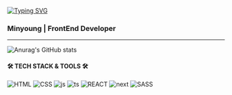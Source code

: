 <!-- ![header](https://capsule-render.vercel.app/api?type=waving&color=0:F8B195,50:F67280,100:C06C84&height=200&section=header&text=MinYoung's%20GitHub&fontSize=50&fontColor=ffffff) !-->
  
  [![Typing SVG](https://readme-typing-svg.demolab.com?font=Fira+Code&pause=1000&color=F7F7F7&width=435&lines=%E2%9C%A8+Minyoung's+GitHub+%E2%9C%A8)](https://git.io/typing-svg)


<!-- ![Top Langs](https://github-readme-stats.vercel.app/api/top-langs/?username=minyoung0503&layout=compact) !-->
<!-- [![Hits](https://hits.seeyoufarm.com/api/count/incr/badge.svg?url=https%3A%2F%2Fgithub.com%2Fminyoung0503%2Fhit-counter&count_bg=%23000000&title_bg=%23000000&icon=github.svg&icon_color=%23E7E7E7&title=GitHub&edge_flat=false)](https://hits.seeyoufarm.com) !-->

### Minyoung | FrontEnd Developer
---
![Anurag's GitHub stats](https://github-readme-stats.vercel.app/api?username=minyoung0503&hide=contribs,stars&show_icons=true)

#### 🛠️ TECH STACK & TOOLS 🛠️

![HTML](https://img.shields.io/badge/HTML5-E34F26?style=for-the-badge&logo=html5&logoColor=white)
![CSS](https://img.shields.io/badge/CSS-239120?&style=for-the-badge&logo=css3&logoColor=white)
![js](https://img.shields.io/badge/JavaScript-F7DF1E?style=for-the-badge&logo=JavaScript&logoColor=white)
![ts](https://img.shields.io/badge/TypeScript-007ACC?style=for-the-badge&logo=typescript&logoColor=white)
![REACT](https://img.shields.io/badge/React-20232A?style=for-the-badge&logo=react&logoColor=61DAFB)
![next](https://img.shields.io/badge/Next.js-000?logo=nextdotjs&logoColor=fff&style=for-the-badge)
![SASS](https://img.shields.io/badge/Sass-CC6699?style=for-the-badge&logo=sass&logoColor=white)

<!-- ![RN](https://img.shields.io/badge/React_Native-20232A?style=for-the-badge&logo=react&logoColor=61DAFB) !-->

<!--
**minyoung0503/minyoung0503** is a ✨ _special_ ✨ repository because its `README.md` (this file) appears on your GitHub profile.

Here are some ideas to get you started:

- 🔭 I’m currently working on ...
- 🌱 I’m currently learning ...
- 👯 I’m looking to collaborate on ...
- 🤔 I’m looking for help with ...
- 💬 Ask me about ...
- 📫 How to reach me: ...
- 😄 Pronouns: ...
- ⚡ Fun fact: ...
-->
